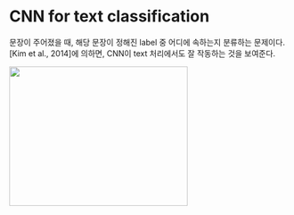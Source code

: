 # CNN for text classification
문장이 주어졌을 때, 해당 문장이 정해진 label 중 어디에 속하는지 분류하는 문제이다.
[Kim et al., 2014]에 의하면, CNN이 text 처리에서도 잘 작동하는 것을 보여준다.

<img src="https://user-images.githubusercontent.com/98728682/152473514-32f5dea4-94f5-4ef3-a8f4-82897525f4c0.png" width="320" height="250">

